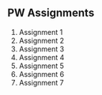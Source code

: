 ## PW Assignments

<ol>
  <li> Assignment 1</li>
  <li> Assignment 2</li>
  <li> Assignment 3</li>
  <li> Assignment 4</li>
  <li> Assignment 5</li>
  <li> Assignment 6</li>
  <li> Assignment 7</li>
</ol>




